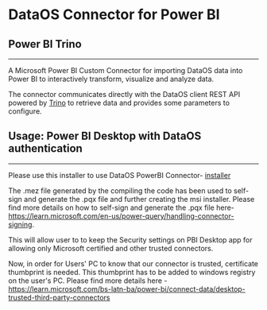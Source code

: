 # DataOS Connector for Power BI

## **Power BI Trino**

---

A Microsoft Power BI Custom Connector for importing DataOS data into Power BI to interactively transform, visualize and analyze data. 

The connector communicates directly with the DataOS client REST API powered by [Trino](https://trino.io/docs/current/develop/client-protocol.html) to retrieve data and provides some parameters to configure.

## **Usage: Power BI Desktop with DataOS authentication**

---
Please use this installer to use DataOS PowerBI Connector- [installer](https://github.com/moderndatacompany/PowerBITrinoConnector/blob/d08e3fa26a124d1a16147aa46ff3ddf4ef1fa7be/Installer/DataOS%20Connector%20For%20PowerBI.msi)


The .mez file generated by the compiling the code has been used to self-sign and generate the .pqx file and further creating the msi installer.
Please find more details on how to self-sign and generate the .pqx file here- https://learn.microsoft.com/en-us/power-query/handling-connector-signing.

This will allow user to to keep the Security settings on PBI Desktop app for allowing only Microsoft certified and other trusted connectors.


Now, in order for Users' PC to know that our connector is trusted, certificate thumbprint is needed. This thumbprint has to be added to windows registry on the user's PC.  Please find more details here - https://learn.microsoft.com/bs-latn-ba/power-bi/connect-data/desktop-trusted-third-party-connectors
